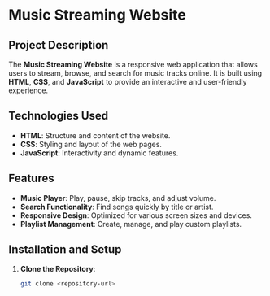 # **Music Streaming Website**

## **Project Description**
The **Music Streaming Website** is a responsive web application that allows users to stream, browse, and search for music tracks online. It is built using **HTML**, **CSS**, and **JavaScript** to provide an interactive and user-friendly experience.

## **Technologies Used**
- **HTML**: Structure and content of the website.
- **CSS**: Styling and layout of the web pages.
- **JavaScript**: Interactivity and dynamic features.

## **Features**
- **Music Player**: Play, pause, skip tracks, and adjust volume.
- **Search Functionality**: Find songs quickly by title or artist.
- **Responsive Design**: Optimized for various screen sizes and devices.
- **Playlist Management**: Create, manage, and play custom playlists.

## **Installation and Setup**
1. **Clone the Repository**: 
   ```bash
   git clone <repository-url>
